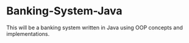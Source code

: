 # Banking-System-Java
This will be a banking system written in Java using OOP concepts and implementations.

